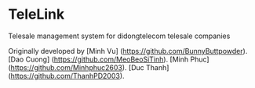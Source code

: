 # TeleLink
Telesale management system for didongtelecom telesale companies

Originally developed by [Minh Vu] (https://github.com/BunnyButtpowder).
                        [Dao Cuong] (https://github.com/MeoBeoSiTinh).
                        [Minh Phuc] (https://github.com/Minhphuc2603).
                        [Duc Thanh] (https://github.com/ThanhPD2003).
